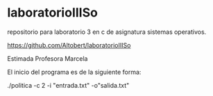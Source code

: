 # laboratorioIIISo

repositorio para laboratorio 3 en c de asignatura sistemas operativos.

https://github.com/Altobert/laboratorioIIISo

Estimada Profesora Marcela

El inicio del programa es de la siguiente forma:

./politica -c 2 -i "entrada.txt" -o"salida.txt"

